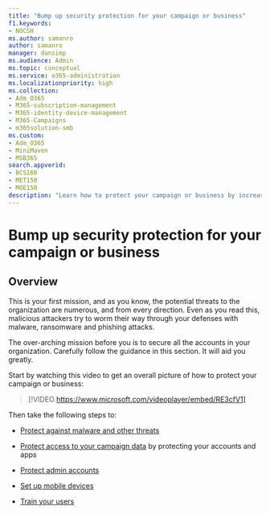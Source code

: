 ```yaml
---
title: "Bump up security protection for your campaign or business"
f1.keywords:
- NOCSH
ms.author: samanro
author: samanro
manager: dansimp
ms.audience: Admin
ms.topic: conceptual
ms.service: o365-administration
ms.localizationpriority: high
ms.collection: 
- Adm_O365
- M365-subscription-management 
- M365-identity-device-management
- M365-Campaigns
- m365solution-smb
ms.custom:
- Adm_O365
- MiniMaven
- MSB365
search.appverid:
- BCS160
- MET150
- MOE150
description: "Learn how to protect your campaign or business by increasing your security with Microsoft 365."
---
```


# Bump up security protection for your campaign or business


## Overview 

This is your first mission, and as you know, the potential threats to the organization are numerous, and from every direction. Even as you read this, malicious attackers try to worm their way through your defenses with malware, ransomware and phishing attacks.

The over-arching mission before you is to secure all the accounts in your organization. Carefully follow the guidance in this section. It will aid you greatly.

Start by watching this video to get an overall picture of how to protect your campaign or business:


> [!VIDEO https://www.microsoft.com/videoplayer/embed/RE3cfV1]  


Then take the following steps to:

- [Protect against malware and other threats](m365bp-increase-protection.md)

- [Protect access to your campaign data](m365bp-conditional-access.md) by protecting your accounts and apps

- [Protect admin accounts](m365bp-protect-admin-accounts.md)

- [Set up mobile devices](../business/set-up-mobile-devices.md)

- [Train your users](m365-campaigns-users.md)
